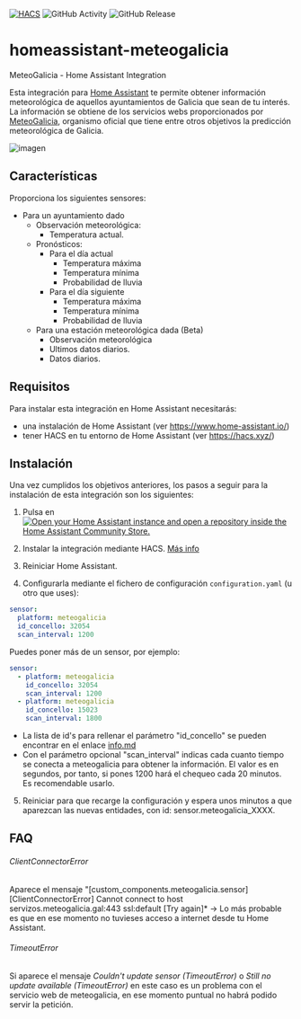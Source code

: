 [![HACS](https://img.shields.io/badge/HACS-Default-orange.svg)](https://hacs.xyz)
![GitHub Activity](https://img.shields.io/github/commit-activity/m/danieldiazi/homeassistant-meteogalicia?label=commits)
![GitHub Release](https://img.shields.io/github/v/release/danieldiazi/homeassistant-meteogalicia)

# homeassistant-meteogalicia
MeteoGalicia - Home Assistant Integration

Esta integración para [Home Assistant](https://www.home-assistant.io/) te permite obtener información meteorológica de aquellos ayuntamientos de Galicia que sean de tu interés. La información se obtiene de los servicios webs proporcionados por [MeteoGalicia](https://www.meteogalicia.gal/), organismo oficial que tiene entre otros objetivos la predicción meteorológica de Galicia.

![imagen](https://user-images.githubusercontent.com/3638478/191593829-b1ad8bec-b456-4023-9d4d-0e17796d27cc.png)

## Características

Proporciona los siguientes sensores:

- Para un ayuntamiento dado
  - Observación meteorológica:
    - Temperatura actual.
  - Pronósticos:
    - Para el día actual
      - Temperatura máxima
      - Temperatura mínima
      - Probabilidad de lluvia
    - Para el día siguiente
      - Temperatura máxima
      - Temperatura mínima
      - Probabilidad de lluvia
  - Para una estación meteorológica dada (Beta)
    -   Observación meteorológica
      -  Ultimos datos diarios.
      -  Datos diarios.
  
  


## Requisitos

Para instalar esta integración en Home Assistant necesitarás:

* una instalación de Home Assistant (ver <https://www.home-assistant.io/>)
* tener HACS en tu entorno de Home Assistant (ver <https://hacs.xyz/>)


## Instalación
Una vez cumplidos los objetivos anteriores, los pasos a seguir para la instalación de esta integración son los siguientes:

1. Pulsa en [![Open your Home Assistant instance and open a repository inside the Home Assistant Community Store.](https://my.home-assistant.io/badges/hacs_repository.svg)](https://my.home-assistant.io/redirect/hacs_repository/?owner=danieldiazi&repository=homeassistant-meteogalicia&category=integration)
  
2. Instalar la integración mediante HACS. [Más info](docs/HACS_add_integration.md)

3. Reiniciar Home Assistant.

4. Configurarla mediante el fichero de configuración `configuration.yaml` (u otro que uses):

``` yaml
sensor:
  platform: meteogalicia
  id_concello: 32054
  scan_interval: 1200

```

Puedes poner más de un sensor, por ejemplo:

``` yaml
sensor:
  - platform: meteogalicia
    id_concello: 32054
    scan_interval: 1200
  - platform: meteogalicia
    id_concello: 15023
    scan_interval: 1800
```


- La lista de id's para rellenar el parámetro "id_concello" se pueden encontrar en el enlace [info.md](info.md)
- Con el parámetro opcional "scan_interval" indicas cada cuanto tiempo se conecta a meteogalicia para obtener la información. El valor es en segundos, por tanto, si pones 1200  hará el chequeo cada 20 minutos. Es recomendable usarlo.

5. Reiniciar para que recarge la configuración y espera unos minutos a que aparezcan las nuevas entidades, con id: sensor.meteogalicia_XXXX.


## FAQ

###### ClientConnectorError
Aparece el mensaje "[custom_components.meteogalicia.sensor] [ClientConnectorError] Cannot connect to host servizos.meteogalicia.gal:443 ssl:default [Try again]* -> Lo más probable es que en ese momento no tuvieses acceso a internet desde tu Home Assistant.



###### TimeoutError
Si aparece el mensaje *Couldn't update sensor (TimeoutError)* o *Still no update available (TimeoutError)* en este caso es un problema con el servicio web de meteogalicia, en ese momento puntual no habrá podido servir la petición.
